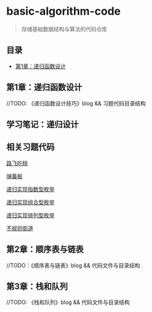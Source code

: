 # basic-algorithm-code
> 存储基础数据结构与算法的代码仓库


## 目录

- [第1章：递归函数设计](#第1章：递归函数设计)

## 第1章：递归函数设计

//TODO: 《递归函数设计技巧》blog && 习题代码目录结构

## 学习笔记：递归设计


## 相关习题代码

[路飞吃桃](01.递归函数设计/01.hzoj184_路飞吃桃.cpp)

[弹簧板](01.递归函数设计/02.hzoj186_弹簧版.cpp)

[递归实现指数型枚举](01.递归函数设计/03.hzoj235-递归实现指数型枚举.cpp)

[递归实现组合型枚举](01.递归函数设计/04.hzoj236-递归实现组合型枚举.cpp)

[递归实现排列型枚举](01.递归函数设计/05.hzoj237-递归实现排列型枚举.cpp)

[不规则街道](01.递归函数设计/06.hzoj239-不规则街道.cpp)

## 第2章：顺序表与链表

//TODO：《顺序表与链表》blog && 代码文件与目录结构

## 第3章：栈和队列

//TODO: 《栈和队列》blog && 代码文件与目录结构
